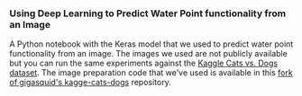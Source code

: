 ### Using Deep Learning to Predict Water Point functionality from an Image

A Python notebook with the Keras model that we used to predict water point functionality from an image. The images we used are not publicly available but you can run the same experiments against the [Kaggle Cats vs. Dogs dataset](https://www.kaggle.com/c/dogs-vs-cats/data). The image preparation code that we've used is available in this [fork of gigasquid's kagge-cats-dogs](https://github.com/pld/kaggle-cats-dogs) repository.
